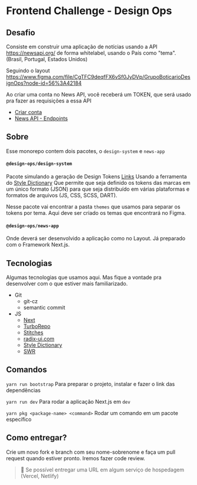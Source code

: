 # Frontend Challenge - Design Ops

## Desafio

Consiste em construir uma aplicação de notícias usando a API https://newsapi.org/ de forma whitelabel, usando o País como "tema". (Brasil, Portugal, Estados Unidos)

Seguindo o layout https://www.figma.com/file/CgTFC9deqfFX6vSf0JyDVp/GrupoBoticarioDesignOps?node-id=56%3A42184

Ao criar uma conta no News API, você receberá um TOKEN, que será usado pra fazer as requisições a essa API

- [Criar conta](https://newsapi.org/register)
- [News API - Endpoints](https://newsapi.org/docs/endpoints)

## Sobre

Esse monorepo contem dois pacotes, o `design-system` e `news-app`

#### `@design-ops/design-system`

Pacote simulando a geração de Design Tokens [Links](https://brasil.uxdesign.cc/o-que-s%C3%A3o-design-tokens-cd408431727d) Usando a ferramenta do [Style Dictionary](https://amzn.github.io/style-dictionary/#/) Que permite que seja definido os tokens das marcas em um único formato (JSON) para que seja distribuído em várias plataformas e formatos de arquivos (JS, CSS, SCSS, DART).

Nesse pacote vai encontrar a pasta `themes` que usamos para separar os tokens por tema. Aqui deve ser criado os temas que encontrará no Figma.

#### `@design-ops/news-app`

Onde deverá ser desenvolvido a aplicação como no Layout. Já preparado com o Framework Next.js.

## Tecnologias

Algumas tecnologias que usamos aqui. Mas fique a vontade pra desenvolver com o que estiver mais familiarizado.

- Git
  - git-cz
  - semantic commit
- JS
  - [Next](https://nextjs.org)
  - [TurboRepo](https://turborepo.org/)
  - [Stitches](https://stitches.dev)
  - [radix-ui.com](https://radix-ui.com)
  - [Style Dictionary](https://amzn.github.io/style-dictionary/#/)
  - [SWR](https://swr.vercel.app/)

## Comandos

`yarn run bootstrap` Para preparar o projeto, instalar e fazer o link das dependências

`yarn run dev` Para rodar a aplicação Next.js em `dev`

`yarn pkg <package-name> <command>` Rodar um comando em um pacote específico

## Como entregar?

Crie um novo fork e branch com seu nome-sobrenome e faça um pull request quando estiver pronto. Iremos fazer code review.

> 🎉 Se possível entregar uma URL em algum serviço de hospedagem (Vercel, Netlify)

